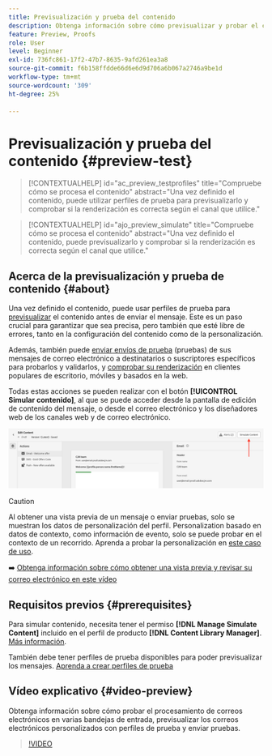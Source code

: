 ```yaml
---
title: Previsualización y prueba del contenido
description: Obtenga información sobre cómo previsualizar y probar el contenido.
feature: Preview, Proofs
role: User
level: Beginner
exl-id: 736fc861-17f2-47b7-8635-9afd261ea3a8
source-git-commit: f6b158ffdde66d6e6d9d706a6b067a2746a9be1d
workflow-type: tm+mt
source-wordcount: '309'
ht-degree: 25%

---
```


# Previsualización y prueba del contenido {#preview-test}

>[!CONTEXTUALHELP]
>id="ac_preview_testprofiles"
>title="Compruebe cómo se procesa el contenido"
>abstract="Una vez definido el contenido, puede utilizar perfiles de prueba para previsualizarlo y comprobar si la renderización es correcta según el canal que utilice."

>[!CONTEXTUALHELP]
>id="ajo_preview_simulate"
>title="Compruebe cómo se procesa el contenido"
>abstract="Una vez definido el contenido, puede previsualizarlo y comprobar si la renderización es correcta según el canal que utilice."

## Acerca de la previsualización y prueba de contenido {#about}

Una vez definido el contenido, puede usar perfiles de prueba para [previsualizar](preview.md) el contenido antes de enviar el mensaje. Este es un paso crucial para garantizar que sea precisa, pero también que esté libre de errores, tanto en la configuración del contenido como de la personalización.

Además, también puede [enviar envíos de prueba](proofs.md) (pruebas) de sus mensajes de correo electrónico a destinatarios o suscriptores específicos para probarlos y validarlos, y [comprobar su renderización](rendering.md) en clientes populares de escritorio, móviles y basados en la web.

Todas estas acciones se pueden realizar con el botón **[!UICONTROL Simular contenido]**, al que se puede acceder desde la pantalla de edición de contenido del mensaje, o desde el correo electrónico y los diseñadores web de los canales web y de correo electrónico.

![](../email/assets/email-preview-button.png)

>[!CAUTION]
>
>Al obtener una vista previa de un mensaje o enviar pruebas, solo se muestran los datos de personalización del perfil. Personalization basado en datos de contexto, como información de evento, solo se puede probar en el contexto de un recorrido. Aprenda a probar la personalización en [este caso de uso](../personalization/personalization-use-case.md).

➡️ [Obtenga información sobre cómo obtener una vista previa y revisar su correo electrónico en este vídeo](#video-preview)

## Requisitos previos {#prerequisites}

Para simular contenido, necesita tener el permiso **[!DNL Manage Simulate Content]** incluido en el perfil de producto **[!DNL Content Library Manager]**. [Más información](../administration/ootb-product-profiles.md#content-library-manager).

También debe tener perfiles de prueba disponibles para poder previsualizar los mensajes. [Aprenda a crear perfiles de prueba](../audience/creating-test-profiles.md)

## Vídeo explicativo {#video-preview}

Obtenga información sobre cómo probar el procesamiento de correos electrónicos en varias bandejas de entrada, previsualizar los correos electrónicos personalizados con perfiles de prueba y enviar pruebas.

>[!VIDEO](https://video.tv.adobe.com/v/3425026?quality=12)
